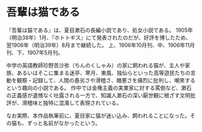 # 吾輩は猫である

『吾輩は猫である』は、夏目漱石の長編小説であり、処女小説である。
1905年（明治38年）1月、『ホトトギス』にて発表されたのだが、好評を博したため、翌1906年（明治39年）8月まで継続した。
上、1906年10月刊、中、1906年11月刊、下、1907年5月刊。

中学の英語教師珍野苦沙弥（ちんのくしゃみ）の家に飼われる猫が、主人や家族、あるいはそこに集まる迷亭、寒月、東風、独仙らといった高等遊民たちの言動を観察・記録して、人間の愚劣さや滑稽さ、醜悪さを痛烈に批判し、嘲笑するという趣向の小説である。
作中では金権主義の実業家に対する罵倒など、漱石の正義感が遺憾なく吐露される一方で、知識人漱石の深い厭世観に根ざす文明批評が、滑稽味と独特に混淆して表現されている。

なお実際、本作品執筆前に、夏目家に猫が迷い込み、飼われることになった。その猫も、ずっと名前がなかったという。